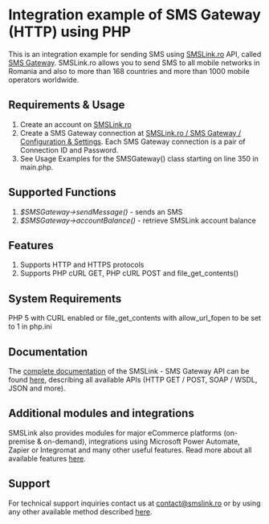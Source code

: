 # Integration example of SMS Gateway (HTTP) using PHP

This is an integration example for sending SMS using [SMSLink.ro](https://www.smslink.ro) API, called [SMS Gateway](https://www.smslink.ro/sms-gateway.html). 
SMSLink.ro allows you to send SMS to all mobile networks in Romania and also to more than 168 countries and more than 1000 mobile operators worldwide. 

## Requirements & Usage

1. Create an account on [SMSLink.ro](https://www.smslink.ro/inregistrare/)
2. Create a SMS Gateway connection at [SMSLink.ro / SMS Gateway / Configuration & Settings](https://www.smslink.ro/sms/gateway/setup.php). Each SMS Gateway connection is a pair of Connection ID and Password. 
3. See Usage Examples for the SMSGateway() class starting on line 350 in main.php.

## Supported Functions

1. *$SMSGateway->sendMessage()* - sends an SMS
2. *$SMSGateway->accountBalance()* - retrieve SMSLink account balance

## Features

1. Supports HTTP and HTTPS protocols
2. Supports PHP cURL GET, PHP cURL POST and file_get_contents()
 
## System Requirements 

PHP 5 with 
  CURL enabled or file_get_contents with allow_url_fopen to be set to 1 in php.ini
    
## Documentation

The [complete documentation](https://www.smslink.ro/sms-gateway-documentatie-sms-gateway.html) of the SMSLink - SMS Gateway API can be found [here](https://www.smslink.ro/sms-gateway-documentatie-sms-gateway.html), describing all available APIs (HTTP GET / POST, SOAP / WSDL, JSON and more).

## Additional modules and integrations

SMSLink also provides modules for major eCommerce platforms (on-premise & on-demand), integrations using Microsoft Power Automate, Zapier or Integromat and many other useful features. Read more about all available features [here](https://www.smslink.ro/sms-gateway.html). 

## Support

For technical support inquiries contact us at contact@smslink.ro or by using any other available method described [here](https://www.smslink.ro/contact.php).
